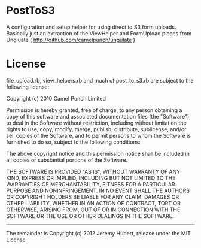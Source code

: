 # PostToS3

A configuration and setup helper for using direct to S3 form uploads. Basically just an extraction of the ViewHelper and FormUpload pieces from Ungluate ( http://github.com/camelpunch/ungulate )

# License

file_upload.rb, view_helpers.rb and much of post_to_s3.rb are subject to the following license:

Copyright (c) 2010 Camel Punch Limited

Permission is hereby granted, free of charge, to any person obtaining
a copy of this software and associated documentation files (the
"Software"), to deal in the Software without restriction, including
without limitation the rights to use, copy, modify, merge, publish,
distribute, sublicense, and/or sell copies of the Software, and to
permit persons to whom the Software is furnished to do so, subject to
the following conditions:

The above copyright notice and this permission notice shall be
included in all copies or substantial portions of the Software.

THE SOFTWARE IS PROVIDED "AS IS", WITHOUT WARRANTY OF ANY KIND,
EXPRESS OR IMPLIED, INCLUDING BUT NOT LIMITED TO THE WARRANTIES OF
MERCHANTABILITY, FITNESS FOR A PARTICULAR PURPOSE AND
NONINFRINGEMENT. IN NO EVENT SHALL THE AUTHORS OR COPYRIGHT HOLDERS BE
LIABLE FOR ANY CLAIM, DAMAGES OR OTHER LIABILITY, WHETHER IN AN ACTION
OF CONTRACT, TORT OR OTHERWISE, ARISING FROM, OUT OF OR IN CONNECTION
WITH THE SOFTWARE OR THE USE OR OTHER DEALINGS IN THE SOFTWARE.

-----------

The remainder is Copyright (c) 2012 Jeremy Hubert, release under the MIT License